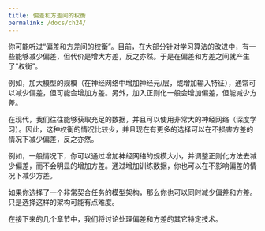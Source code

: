 ```yaml
---
title: 偏差和方差间的权衡
permalink: /docs/ch24/
---
```


你可能听过“偏差和方差间的权衡”。目前，在大部分针对学习算法的改进中，有一些能够减少偏差，但代价是增大方差，反之亦然。于是在偏差和方差之间就产生了“权衡”。

例如，加大模型的规模（在神经网络中增加神经元/层，或增加输入特征），通常可以减少偏差，但可能会增加方差。另外，加入正则化一般会增加偏差，但能减少方差。

在现代，我们往往能够获取充足的数据，并且可以使用非常大的神经网络（深度学习）。因此，这种权衡的情况比较少，并且现在有更多的选择可以在不损害方差的情况下减少偏差，反之亦然。

例如，一般情况下，你可以通过增加神经网络的规模大小，并调整正则化方法去减少偏差，而不会明显的增加方差。通过增加训练数据，你也可以在不影响偏差的情况下减少方差。

如果你选择了一个非常契合任务的模型架构，那么你也可以同时减少偏差和方差。只是选择这样的架构可能有点难度。

在接下来的几个章节中，我们将讨论处理偏差和方差的其它特定技术。
